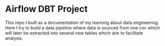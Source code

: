 # Airflow DBT Project

This repo I built as a documentation of my learning about data engineering. Here I try to build a data pipeline where data is sourced from one csv which will later be extracted into several new tables which aim to facilitate analysis. 